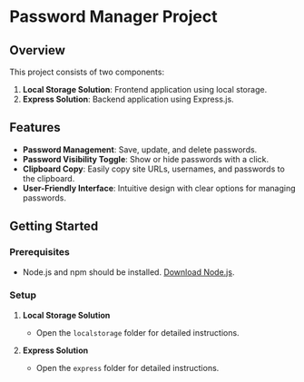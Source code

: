 # Password Manager Project

## Overview

This project consists of two components:

1. **Local Storage Solution**: Frontend application using local storage.
2. **Express Solution**: Backend application using Express.js.

## Features

- **Password Management**: Save, update, and delete passwords.
- **Password Visibility Toggle**: Show or hide passwords with a click.
- **Clipboard Copy**: Easily copy site URLs, usernames, and passwords to the clipboard.
- **User-Friendly Interface**: Intuitive design with clear options for managing passwords.

## Getting Started

### Prerequisites

- Node.js and npm should be installed. [Download Node.js](https://nodejs.org/).

### Setup

1. **Local Storage Solution**
   - Open the `localstorage` folder for detailed instructions.

2. **Express Solution**
   - Open the `express` folder for detailed instructions.


